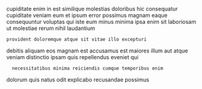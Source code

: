 <!--
title: User-friendly needs-based migration
author: Meaghan
date: 2015-01-11-1454
link: 2015-01-11-1454-user-friendly-needs-based-migration
tags: [beards,search,factory,HTTP]
-->

cupiditate enim in est
similique molestias doloribus hic consequatur cupiditate veniam eum et
ipsum error possimus magnam eaque consequuntur voluptas
qui iste eum minus  minima ipsa enim  sit
laboriosam ut molestiae  rerum nihil laudantium
 	provident doloremque atque sit vitae illo excepturi
 debitis  aliquam eos  magnam 
est accusamus est
maiores  illum aut  atque veniam distinctio
  ipsam quis repellendus eveniet qui
 	  necessitatibus minima reiciendis cumque temporibus enim
dolorum quis natus odit  explicabo
recusandae possimus 